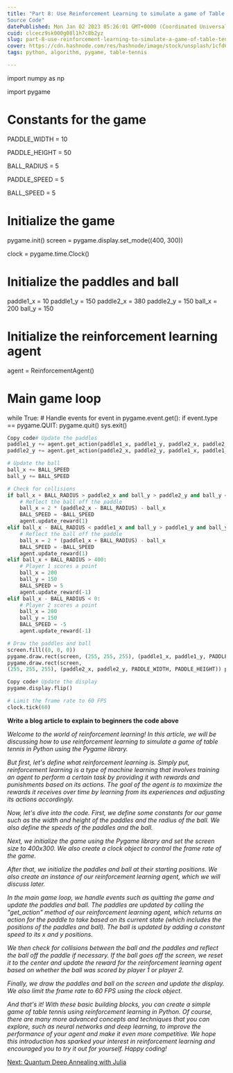 ```yaml
---
title: "Part 8: Use Reinforcement Learning to simulate a game of Table Tennis with Graphics in Python 
Source Code"
datePublished: Mon Jan 02 2023 05:26:01 GMT+0000 (Coordinated Universal Time)
cuid: clcecz9sk000g08l1h7c8b2yz
slug: part-8-use-reinforcement-learning-to-simulate-a-game-of-table-tennis-with-graphics-in-python-source-code
cover: https://cdn.hashnode.com/res/hashnode/image/stock/unsplash/1cfd63f900bbf55a6e0fffcb4bcfa4fa.jpeg
tags: python, algorithm, pygame, table-tennis

---
```


import numpy as np

import pygame

# **Constants for the game**

PADDLE\_WIDTH = 10

PADDLE\_HEIGHT = 50

BALL\_RADIUS = 5

PADDLE\_SPEED = 5

BALL\_SPEED = 5

# **Initialize the game**

pygame.init() screen = pygame.display.set\_mode((400, 300))

clock = pygame.time.Clock()

# **Initialize the paddles and ball**

paddle1\_x = 10 paddle1\_y = 150 paddle2\_x = 380 paddle2\_y = 150 ball\_x = 200 ball\_y = 150

# **Initialize the reinforcement learning agent**

agent = ReinforcementAgent()

# **Main game loop**

while True: # Handle events for event in pygame.event.get(): if event.type == pygame.QUIT: pygame.quit() sys.exit()

```python
Copy code# Update the paddles
paddle1_y += agent.get_action(paddle1_x, paddle1_y, paddle2_x, paddle2_y, ball_x, ball_y) * PADDLE_SPEED
paddle2_y += agent.get_action(paddle2_x, paddle2_y, paddle1_x, paddle1_y, ball_x, ball_y) * PADDLE_SPEED

# Update the ball
ball_x += BALL_SPEED
ball_y += BALL_SPEED

# Check for collisions
if ball_x + BALL_RADIUS > paddle2_x and ball_y > paddle2_y and ball_y < paddle2_y + PADDLE_HEIGHT:
    # Reflect the ball off the paddle
    ball_x = 2 * (paddle2_x - BALL_RADIUS) - ball_x
    BALL_SPEED = -BALL_SPEED
    agent.update_reward(1)
elif ball_x - BALL_RADIUS < paddle1_x and ball_y > paddle1_y and ball_y < paddle1_y + PADDLE_HEIGHT:
    # Reflect the ball off the paddle
    ball_x = 2 * (paddle1_x + BALL_RADIUS) - ball_x
    BALL_SPEED = -BALL_SPEED
    agent.update_reward(1)
elif ball_x + BALL_RADIUS > 400:
    # Player 1 scores a point
    ball_x = 200
    ball_y = 150
    BALL_SPEED = 5
    agent.update_reward(-1)
elif ball_x - BALL_RADIUS < 0:
    # Player 2 scores a point
    ball_x = 200
    ball_y = 150
    BALL_SPEED = -5
    agent.update_reward(-1)

# Draw the paddles and ball
screen.fill((0, 0, 0))
pygame.draw.rect(screen, (255, 255, 255), (paddle1_x, paddle1_y, PADDLE_WIDTH, PADDLE_HEIGHT))
pygame.draw.rect(screen,
(255, 255, 255), (paddle2_x, paddle2_y, PADDLE_WIDTH, PADDLE_HEIGHT)) pygame.draw.circle(screen, (255, 255, 255), (ball_x, ball_y), BALL_RADIUS)
```

```python
Copy code# Update the display
pygame.display.flip()

# Limit the frame rate to 60 FPS
clock.tick(60)
```

**Write a blog article to explain to beginners the code above**

*Welcome to the world of reinforcement learning! In this article, we will be discussing how to use reinforcement learning to simulate a game of table tennis in Python using the Pygame library.*

*But first, let's define what reinforcement learning is. Simply put, reinforcement learning is a type of machine learning that involves training an agent to perform a certain task by providing it with rewards and punishments based on its actions. The goal of the agent is to maximize the rewards it receives over time by learning from its experiences and adjusting its actions accordingly.*

*Now, let's dive into the code. First, we define some constants for our game such as the width and height of the paddles and the radius of the ball. We also define the speeds of the paddles and the ball.*

*Next, we initialize the game using the Pygame library and set the screen size to 400x300. We also create a clock object to control the frame rate of the game.*

*After that, we initialize the paddles and ball at their starting positions. We also create an instance of our reinforcement learning agent, which we will discuss later.*

*In the main game loop, we handle events such as quitting the game and update the paddles and ball. The paddles are updated by calling the "get\_action" method of our reinforcement learning agent, which returns an action for the paddle to take based on its current state (which includes the positions of the paddles and ball). The ball is updated by adding a constant speed to its x and y positions.*

*We then check for collisions between the ball and the paddles and reflect the ball off the paddle if necessary. If the ball goes off the screen, we reset it to the center and update the reward for the reinforcement learning agent based on whether the ball was scored by player 1 or player 2.*

*Finally, we draw the paddles and ball on the screen and update the display. We also limit the frame rate to 60 FPS using the clock object.*

*And that's it! With these basic building blocks, you can create a simple game of table tennis using reinforcement learning in Python. Of course, there are many more advanced concepts and techniques that you can explore, such as neural networks and deep learning, to improve the performance of your agent and make it even more competitive. We hope this introduction has sparked your interest in reinforcement learning and encouraged you to try it out for yourself. Happy coding!*

[Next: Quantum Deep Annealing with Julia](https://hashnode.com/post/clcedl7pn000608js3rq55k57)